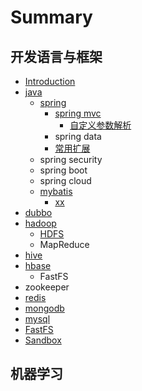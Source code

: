 # Summary

## 开发语言与框架

* [Introduction](README.md)
* [java](java.md)
  * [spring](java/spring.md)
    * [spring mvc](java/spring/spring-mvc.md)
      * [自定义参数解析](java/spring/spring-mvc/zi-ding-yi-can-shu-jie-xi.md)
    * spring data
    * [常用扩展](java/spring/chang-yong-kuo-zhan.md)
  * spring security
  * spring boot
  * spring cloud 
  * [mybatis](java/mybatis.md)
    * [xx](java/mybatis/xxx.md)
* [dubbo](dubbo.md)
* [hadoop](hadoop.md)
  * [HDFS](hadoop/hdfs.md)
  * MapReduce
* [hive](spring/README.md)
* [hbase](spring/xxx.md)
  * FastFS
* zookeeper
* [redis](redis.md)
* [mongodb](mongodb.md)
* [mysql](mysql.md)
* [FastFS](fastfs.md)
* [Sandbox](sandbox.md)

## 机器学习

